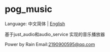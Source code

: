 # pog_music



Language: 中文简体 | [English](README-EN.md)

基于just_audio和audio_service 实现的音乐播放器

Power by Rain Email:2190900595@qq.com

